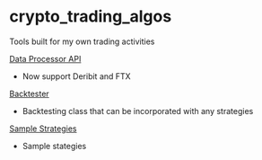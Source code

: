 # crypto_trading_algos

Tools built for my own trading activities 

[Data Processor API](https://github.com/dabaojian1992/crypto_trading_researches/blob/master/strategy_backtests/historical_data_processor.py)
* Now support Deribit and FTX

[Backtester](https://github.com/dabaojian1992/crypto_trading_researches/blob/master/strategy_backtests/backtester.py)
* Backtesting class that can be incorporated with any strategies

[Sample Strategies](https://github.com/dabaojian1992/crypto_trading_researches/blob/master/strategy_backtests/strategy.py)
* Sample stategies
